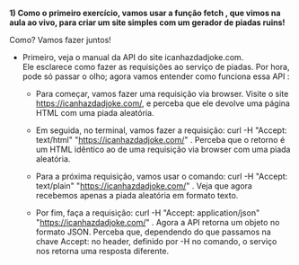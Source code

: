 
**1) Como o primeiro exercício, vamos usar a função fetch , que vimos na aula ao vivo, para criar um site simples com um gerador de piadas ruins!**

Como? Vamos fazer juntos!

- Primeiro, veja o manual da API do site icanhazdadjoke.com.<br>
Ele esclarece como fazer as requisições ao serviço de piadas. Por hora, pode só passar o olho; agora vamos entender como funciona essa API :

  - Para começar, vamos fazer uma requisição via browser. Visite o site https://icanhazdadjoke.com/, e perceba que ele devolve uma página HTML com uma piada aleatória.

  - Em seguida, no terminal, vamos fazer a requisição: curl -H "Accept: text/html" "https://icanhazdadjoke.com/" . Perceba que o retorno é um HTML idêntico ao de uma requisição via browser com uma piada aleatória.

  - Para a próxima requisição, vamos usar o comando: curl -H "Accept: text/plain" "https://icanhazdadjoke.com/" . Veja que agora recebemos apenas a piada aleatória em formato texto.
  
  - Por fim, faça a requisição: curl -H "Accept: application/json" "https://icanhazdadjoke.com/" . Agora a API retorna um objeto no formato JSON. Perceba que, dependendo do que passamos na chave Accept: no header, definido por -H no comando, o serviço nos retorna uma resposta diferente.
